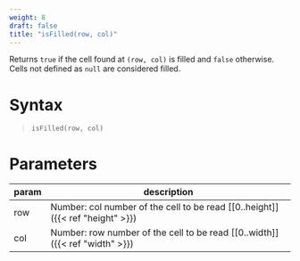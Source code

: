 ```yaml
---
weight: 8
draft: false
title: "isFilled(row, col)"
---
```


Returns `true` if the cell found at `(row, col)` is filled and `false` otherwise. Cells not defined as `null` are considered filled.

# Syntax

> `isFilled(row, col)`

# Parameters

| param    | description                                                                     |
|----------|---------------------------------------------------------------------------------|
| row      | Number: col number of the cell to be read [\[0..height\]]({{< ref "height" >}}) |
| col      | Number: row number of the cell to be read [\[0..width\]]({{< ref "width" >}})   |